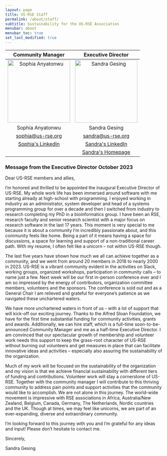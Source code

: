 ```yaml
---
layout: page
title: US-RSE Staff
permalink: /about/staff/
subtitle: Sustainability for the US-RSE Association 
menubar: about
menubar_toc: true
set_last_modified: true
---
```


|**Community Manager**|**Executive Director**|
|:---:|:---:|
| <img width="200" alt="Sophia Anyatonwu" src="https://github.com/USRSE/usrse.github.io/assets/img/sophia.png"> | <img width="200" alt="Sandra Gesing" src="https://github.com/USRSE/usrse.github.io/assets/img/sandra.png"> |
| Sophia Anyatonwu | Sandra Gesing |
| [sophia@us-rse.org](mailto:sophia@us-rse.org) | [sandra@us-rse.org](mailto:sandra@us-rse.org) |
| [Sophia's LinkedIn](https://www.linkedin.com/in/sophiaanyatonwu/) | [Sandra's LinkedIn](https://www.linkedin.com/in/sandragesing/) |
| | [Sandra's Homepage](http://sandra-gesing.com/) |


### Message from the Executive Director October 2023

Dear US-RSE members and allies,
 
I’m honored and thrilled to be appointed the inaugural Executive Director of US-RSE. My whole work life has been 
immersed around software with me starting already at high-school with programming. I enjoyed working in industry as 
an administrator, system developer and head of a systems programming group for over a decade and then I switched 
from industry to research completing my PhD in a bioinformatics group. I have been an RSE, research faculty and 
senior research scientist with a major focus on research software in the last 17 years. This moment is very special to me 
because it is about a community I’m incredibly passionate about, and this community feels like home. Being a part 
of it means having a space for discussions, a space for learning and support of a non-traditional career path. 
With my resume, I often felt like a unicorn – not within US-RSE though.

The last five years have shown how much we all can achieve together as a community, and we went from around 20 members 
in 2018 to nearly 2000 in 2023. US-RSE is a vibrant community evident in the activities on Slack, working groups, 
organized workshops, participation in community calls – to name just a few. Next week will be our first in-person 
conference ever and I am so impressed by the energy of contributors, organization committee members, volunteers and 
the sponsors. The conference is sold out and as a General Chair I am relieved and grateful for everyone’s patience as 
we navigated these unchartered waters.

We have more unchartered waters in front of us - with a lot of support that will kick-off our exciting journey. 
Thanks to the Alfred Sloan Foundation, we have for the first time substantial funding for community activities, grants 
and awards. Additionally, we can hire staff, which is a full-time soon-to-be-announced Community Manager and me as a 
half-time Executive Director. I am convinced that our spectacular growth of membership and volunteer work needs this 
support to keep the grass-root character of US-RSE without burning out volunteers and get measures in place that can 
facilitate innovative ideas and activities – especially also assuring the sustainability of the organization.

Much of my work will be focused on the sustainability of the organization and my vision is that we achieve financial 
sustainability with different tiers of funding and contributions. Volunteer work will stay a cornerstone of US-RSE. 
Together with the community manager I will contribute to this thriving community to address pain points and support 
activities that the community would like to accomplish. We are not alone in this journey. The world-wide movement is 
impressive with RSE associations in Africa, Australia/New Zealand, Belgium, Canada, Germany, The Netherlands, Nordic 
countries and the UK. Though at times, we may feel like unicorns, we are part of an ever-expanding, diverse and extraordinary 
community. 

I’m looking forward to this journey with you and I’m grateful for any ideas and input! Please don’t hesitate to contact me.
 
Sincerely,

Sandra Gesing
